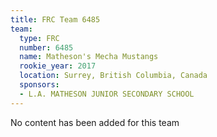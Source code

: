 ```yaml
---
title: FRC Team 6485
team:
  type: FRC
  number: 6485
  name: Matheson's Mecha Mustangs
  rookie_year: 2017
  location: Surrey, British Columbia, Canada
  sponsors:
  - L.A. MATHESON JUNIOR SECONDARY SCHOOL
---
```


No content has been added for this team